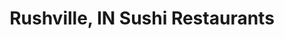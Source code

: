 ---
layout: city
title: Rushville, IN Sushi Restaurants
permalink: /indiana/rushville/
stateAbbr: IN
stateName: Indiana
cityName: Rushville

---